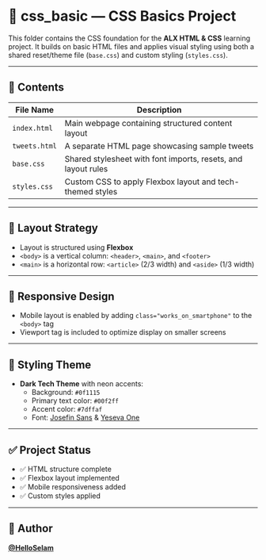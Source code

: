 # 📁 css_basic — CSS Basics Project

This folder contains the CSS foundation for the **ALX HTML & CSS** learning project. It builds on basic HTML files and applies visual styling using both a shared reset/theme file (`base.css`) and custom styling (`styles.css`).

---

## 📄 Contents

| File Name     | Description                                                    |
|---------------|----------------------------------------------------------------|
| `index.html`  | Main webpage containing structured content layout              |
| `tweets.html` | A separate HTML page showcasing sample tweets                  |
| `base.css`    | Shared stylesheet with font imports, resets, and layout rules  |
| `styles.css`  | Custom CSS to apply Flexbox layout and tech-themed styles      |

---

## 🧱 Layout Strategy

- Layout is structured using **Flexbox**
- `<body>` is a vertical column: `<header>`, `<main>`, and `<footer>`
- `<main>` is a horizontal row: `<article>` (2/3 width) and `<aside>` (1/3 width)

---

## 📱 Responsive Design

- Mobile layout is enabled by adding `class="works_on_smartphone"` to the `<body>` tag
- Viewport tag is included to optimize display on smaller screens

---

## 🎨 Styling Theme

- **Dark Tech Theme** with neon accents:
  - Background: `#0f1115`
  - Primary text color: `#00f2ff`
  - Accent color: `#7dffaf`
  - Font: [Josefin Sans](https://fonts.google.com/specimen/Josefin+Sans) & [Yeseva One](https://fonts.google.com/specimen/Yeseva+One)

---

## ✅ Project Status

- ✅ HTML structure complete  
- ✅ Flexbox layout implemented  
- ✅ Mobile responsiveness added  
- ✅ Custom styles applied

---

## 🚀 Author

**[@HelloSelam](https://github.com/HelloSelam)**